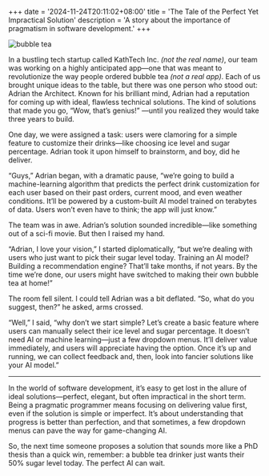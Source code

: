 +++
date = '2024-11-24T20:11:02+08:00'
title = 'The Tale of the Perfect Yet Impractical Solution'
description = 'A story about the importance of pragmatism in software development.'
+++

![bubble tea](/bubble-tea.png)

In a bustling tech startup called KathTech Inc. _(not the real name)_,
our team was working on a highly anticipated app—one that was meant
to revolutionize the way people ordered bubble tea _(not a real app)_.
Each of us brought unique ideas to the table, but there was one person
who stood out: Adrian the Architect. Known for his brilliant mind,
Adrian had a reputation for coming up with ideal, flawless technical
solutions. The kind of solutions that made you go, “Wow, that’s
genius!” —until you realized they would take three years to build.

One day, we were assigned a task: users were clamoring for a simple
feature to customize their drinks—like choosing ice level and sugar
percentage. Adrian took it upon himself to brainstorm, and boy, did he
deliver.

“Guys,” Adrian began, with a dramatic pause, “we’re going to build a
machine-learning algorithm that predicts the perfect drink customization
for each user based on their past orders, current mood, and even weather
conditions. It’ll be powered by a custom-built AI model trained on
terabytes of data. Users won’t even have to think; the app will just know.”

The team was in awe. Adrian’s solution sounded incredible—like something
out of a sci-fi movie. But then I raised my hand.

“Adrian, I love your vision,” I started diplomatically, “but we’re dealing
with users who just want to pick their sugar level today. Training an AI
model? Building a recommendation engine? That’ll take months, if not
years. By the time we’re done, our users might have switched to making
their own bubble tea at home!”

The room fell silent. I could tell Adrian was a bit deflated. “So, what do
you suggest, then?” he asked, arms crossed.

“Well,” I said, “why don’t we start simple? Let’s create a basic feature
where users can manually select their ice level and sugar percentage. It
doesn’t need AI or machine learning—just a few dropdown menus. It’ll
deliver value immediately, and users will appreciate having the option.
Once it’s up and running, we can collect feedback and, then, look into
fancier solutions like your AI model.”

---

In the world of software development, it’s easy to get lost in the allure
of ideal solutions—perfect, elegant, but often impractical in the short
term. Being a pragmatic programmer means focusing on delivering value
first, even if the solution is simple or imperfect. It’s about understanding
that progress is better than perfection, and that sometimes, a few
dropdown menus can pave the way for game-changing AI.

So, the next time someone proposes a solution that sounds more like a
PhD thesis than a quick win, remember: a bubble tea drinker just wants
their 50% sugar level today. The perfect AI can wait.
